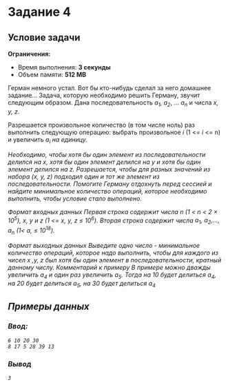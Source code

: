 # Задание 4

## Условие задачи

**Ограничения:**
- Время выполнения: **3 секунды**
- Объем памяти: **512 MB**

Герман немного устал. Вот бы кто-нибудь сделал за него домашнее задание... Задача, которую необходимо решить Герману, звучит следующим образом. Дана последовательность <i>a<sub>1</sub>, a<sub>2</sub></i>, ... <i>a<sub>n</sub></i> и числа <i>х, у, z</i>.

Разрешается произвольное количество (в том числе ноль) раз выполнить следующую операцию: выбрать произвольное <i>i</i> (1 <= <i>i</i> <= n) и увеличить <i>a<sub>i</sub><i> на единицу.

Необходимо, чтобы хотя бы один элемент из последовательности делился на <i>x</i>, хотя бы один элемент делился на <i>у</i> и хотя бы один элемент делился на <i>z</i>. Разрешается, чтобы для разных значений из набора (<i>х, у, z</i>) подходил один и тот же элемент из последовательности. Помогите Герману отдохнуть перед сессией и найдите минимальное количество операций, которое необходимо выполнить, чтобы условие стало выполнено.

Формат входных данных
Первая строка содержит числа <i>n</i> (1 < <i>n</i> < 2 × 10<sup>5</sup>), <i>x, у</i> и <i>z</i> (1 <= <i>x, y, z</i> ≤ 10<sup>6</sup>). Вторая строка содержит числа <i>a<sub>1</sub>, a<sub>2</sub>,..., a<sub>n</sub></i> (1< <i>a</i>, ≤ 10<sup>18</sup>).

Формат выходных данных
Выведите одно число - минимальное количество операций, которое надо выполнить, чтобы для каждого из чисел <i>x ,у, z</i> был хотя бы один элемент в последовательности, кратный данному числу. Комментарий к примеру В примере можно дважды увеличить <i>а<sub>4</sub></i> и один раз увеличить <i>а<sub>5</sub></i>. Тогда на 10 будет делиться <i>а<sub>4</sub></i>, на 20 будет делиться <i>а<sub>5</sub></i>, на 30 будет делиться <i>а<sub>4</sub></i>

## Примеры данных

### Ввод:
```
6 10 20 30
8 17 5 28 39 13
```

### Вывод
```
3
```